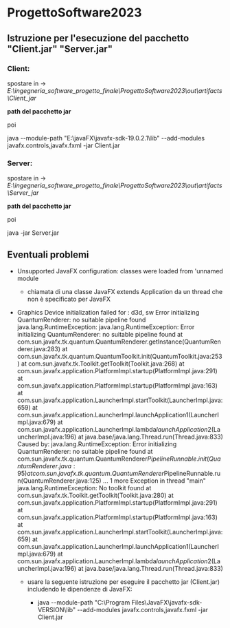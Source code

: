# ProgettoSoftware2023

## Istruzione per l'esecuzione del pacchetto "Client.jar" "Server.jar"

### Client:
spostare in -> *E:\ingegneria_software_progetto_finale\ProgettoSoftware2023\out\artifacts\Client_jar*

**path del pacchetto jar**

poi

java --module-path "E:\javaFX\javafx-sdk-19.0.2.1\lib" --add-modules javafx.controls,javafx.fxml -jar Client.jar

### Server:

spostare in -> *E:\ingegneria_software_progetto_finale\ProgettoSoftware2023\out\artifacts\Server_jar*

**path del pacchetto jar**

poi

java -jar Server.jar

## Eventuali problemi

* Unsupported JavaFX configuration: classes were loaded from 'unnamed module
  * chiamata di una classe JavaFX extends Application da un thread che non è specificato per JavaFX 


* Graphics Device initialization failed for :  d3d, sw
  Error initializing QuantumRenderer: no suitable pipeline found
  java.lang.RuntimeException: java.lang.RuntimeException: Error initializing QuantumRenderer: no suitable pipeline found
  at com.sun.javafx.tk.quantum.QuantumRenderer.getInstance(QuantumRenderer.java:283)
  at com.sun.javafx.tk.quantum.QuantumToolkit.init(QuantumToolkit.java:253)
  at com.sun.javafx.tk.Toolkit.getToolkit(Toolkit.java:268)
  at com.sun.javafx.application.PlatformImpl.startup(PlatformImpl.java:291)
  at com.sun.javafx.application.PlatformImpl.startup(PlatformImpl.java:163)
  at com.sun.javafx.application.LauncherImpl.startToolkit(LauncherImpl.java:659)
  at com.sun.javafx.application.LauncherImpl.launchApplication1(LauncherImpl.java:679)
  at com.sun.javafx.application.LauncherImpl.lambda$launchApplication$2(LauncherImpl.java:196)
  at java.base/java.lang.Thread.run(Thread.java:833)
  Caused by: java.lang.RuntimeException: Error initializing QuantumRenderer: no suitable pipeline found
  at com.sun.javafx.tk.quantum.QuantumRenderer$PipelineRunnable.init(QuantumRenderer.java:95)
  at com.sun.javafx.tk.quantum.QuantumRenderer$PipelineRunnable.run(QuantumRenderer.java:125)
  ... 1 more
  Exception in thread "main" java.lang.RuntimeException: No toolkit found
  at com.sun.javafx.tk.Toolkit.getToolkit(Toolkit.java:280)
  at com.sun.javafx.application.PlatformImpl.startup(PlatformImpl.java:291)
  at com.sun.javafx.application.PlatformImpl.startup(PlatformImpl.java:163)
  at com.sun.javafx.application.LauncherImpl.startToolkit(LauncherImpl.java:659)
  at com.sun.javafx.application.LauncherImpl.launchApplication1(LauncherImpl.java:679)
  at com.sun.javafx.application.LauncherImpl.lambda$launchApplication$2(LauncherImpl.java:196)
  at java.base/java.lang.Thread.run(Thread.java:833)
  * usare la seguente istruzione per eseguire il pacchetto jar (Client.jar) includendo le dipendenze di JavaFX:
  
    * java --module-path "C:\Program Files\JavaFX\javafx-sdk-VERSION\lib" --add-modules javafx.controls,javafx.fxml -jar Client.jar